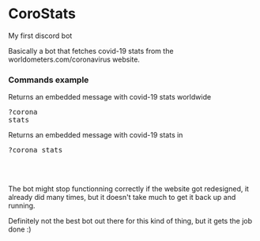 # CoroStats
My first discord bot

Basically a bot that fetches covid-19 stats from the worldometers.com/coronavirus website.



<h3>Commands example</h3>

Returns an embedded message with covid-19 stats worldwide<pre>?corona stats</pre>
Returns an embedded message with covid-19 stats in <country><pre>?corona stats <country></pre>

<br/><br/>


The bot might stop functionning correctly if the website got redesigned, it already did many times, but it doesn't take much to get it back up and running.

Definitely not the best bot out there for this kind of thing, but it gets the job done :)
